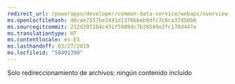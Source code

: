 ```yaml
---
redirect_url: /powerapps/developer/common-data-service/webapi/overview
ms.openlocfilehash: d0cae7557be2441d1376bbeb9dfc7c6ca37d50b6
ms.sourcegitcommit: 212d397284c431f5989dc7b39549e2fc170d447e
ms.translationtype: HT
ms.contentlocale: es-ES
ms.lasthandoff: 03/27/2019
ms.locfileid: "58491398"
---
```

Solo redireccionamiento de archivos: ningún contenido incluido

